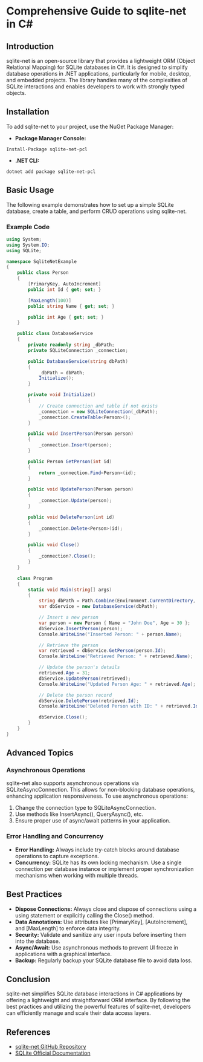 <!-- 2025-03-31T02:55:57Z -->

# Comprehensive Guide to sqlite-net in C#

## Introduction
sqlite-net is an open-source library that provides a lightweight ORM (Object Relational Mapping) for SQLite databases in C#. It is designed to simplify database operations in .NET applications, particularly for mobile, desktop, and embedded projects. The library handles many of the complexities of SQLite interactions and enables developers to work with strongly typed objects.

## Installation
To add sqlite-net to your project, use the NuGet Package Manager:
- **Package Manager Console:**
```
Install-Package sqlite-net-pcl
```
- **.NET CLI:**
```
dotnet add package sqlite-net-pcl
```

## Basic Usage
The following example demonstrates how to set up a simple SQLite database, create a table, and perform CRUD operations using sqlite-net.

### Example Code
```csharp
using System;
using System.IO;
using SQLite;

namespace SqliteNetExample
{
    public class Person
    {
        [PrimaryKey, AutoIncrement]
        public int Id { get; set; }

        [MaxLength(100)]
        public string Name { get; set; }

        public int Age { get; set; }
    }

    public class DatabaseService
    {
        private readonly string _dbPath;
        private SQLiteConnection _connection;

        public DatabaseService(string dbPath)
        {
            _dbPath = dbPath;
            Initialize();
        }

        private void Initialize()
        {
            // Create connection and table if not exists
            _connection = new SQLiteConnection(_dbPath);
            _connection.CreateTable<Person>();
        }

        public void InsertPerson(Person person)
        {
            _connection.Insert(person);
        }

        public Person GetPerson(int id)
        {
            return _connection.Find<Person>(id);
        }

        public void UpdatePerson(Person person)
        {
            _connection.Update(person);
        }

        public void DeletePerson(int id)
        {
            _connection.Delete<Person>(id);
        }

        public void Close()
        {
            _connection?.Close();
        }
    }

    class Program
    {
        static void Main(string[] args)
        {
            string dbPath = Path.Combine(Environment.CurrentDirectory, "people.db3");
            var dbService = new DatabaseService(dbPath);

            // Insert a new person
            var person = new Person { Name = "John Doe", Age = 30 };
            dbService.InsertPerson(person);
            Console.WriteLine("Inserted Person: " + person.Name);

            // Retrieve the person
            var retrieved = dbService.GetPerson(person.Id);
            Console.WriteLine("Retrieved Person: " + retrieved.Name);

            // Update the person's details
            retrieved.Age = 31;
            dbService.UpdatePerson(retrieved);
            Console.WriteLine("Updated Person Age: " + retrieved.Age);

            // Delete the person record
            dbService.DeletePerson(retrieved.Id);
            Console.WriteLine("Deleted Person with ID: " + retrieved.Id);

            dbService.Close();
        }
    }
}
```

## Advanced Topics
### Asynchronous Operations
sqlite-net also supports asynchronous operations via SQLiteAsyncConnection. This allows for non-blocking database operations, enhancing application responsiveness. To use asynchronous operations:
1. Change the connection type to SQLiteAsyncConnection.
2. Use methods like InsertAsync(), QueryAsync(), etc.
3. Ensure proper use of async/await patterns in your application.

### Error Handling and Concurrency
- **Error Handling:** Always include try-catch blocks around database operations to capture exceptions.
- **Concurrency:** SQLite has its own locking mechanism. Use a single connection per database instance or implement proper synchronization mechanisms when working with multiple threads.

## Best Practices
- **Dispose Connections:** Always close and dispose of connections using a using statement or explicitly calling the Close() method.
- **Data Annotations:** Use attributes like [PrimaryKey], [AutoIncrement], and [MaxLength] to enforce data integrity.
- **Security:** Validate and sanitize any user inputs before inserting them into the database.
- **Async/Await:** Use asynchronous methods to prevent UI freeze in applications with a graphical interface.
- **Backup:** Regularly backup your SQLite database file to avoid data loss.

## Conclusion
sqlite-net simplifies SQLite database interactions in C# applications by offering a lightweight and straightforward ORM interface. By following the best practices and utilizing the powerful features of sqlite-net, developers can efficiently manage and scale their data access layers.

## References
- [sqlite-net GitHub Repository](https://github.com/praeclarum/sqlite-net)
- [SQLite Official Documentation](https://www.sqlite.org/docs.html)
